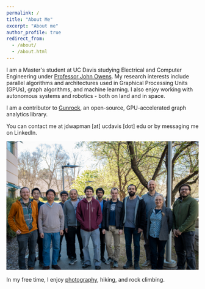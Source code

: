 ```yaml
---
permalink: /
title: "About Me"
excerpt: "About me"
author_profile: true
redirect_from: 
  - /about/
  - /about.html
---
```


I am a Master's student at UC Davis studying Electrical and Computer Engineering  under [Professor John Owens](https://www.ece.ucdavis.edu/~jowens/research.html). My research interests include parallel algorithms and architectures used in Graphical Processing Units (GPUs), graph algorithms, and machine learning. I also enjoy working with autonomous systems and robotics - both on land and in space.

<!-- My current research focuses on a streaming programming model for parallel graph algorithms and load-balancing strategies for a novel reconfigurable GPU architecture as part of DARPA's Software-Defined Hardware program. See press releases from [Nvidia](https://blogs.nvidia.com/blog/2018/07/24/darpa-research-post-moores-law/) and [DARPA](https://www.darpa.mil/news-events/2018-07-24a) for more information. -->

I am a contributor to [Gunrock](https://github.com/gunrock/gunrock), an open-source, GPU-accelerated graph analytics library.

You can contact me at jdwapman [at] ucdavis [dot] edu or by messaging me on LinkedIn.

![Owens Group](/files/owensgroup/owensgroup.png)

In my free time, I enjoy [photography](https://www.flickr.com/photos/jwapmanphotography/albums/72157710296974147), hiking, and rock climbing.
